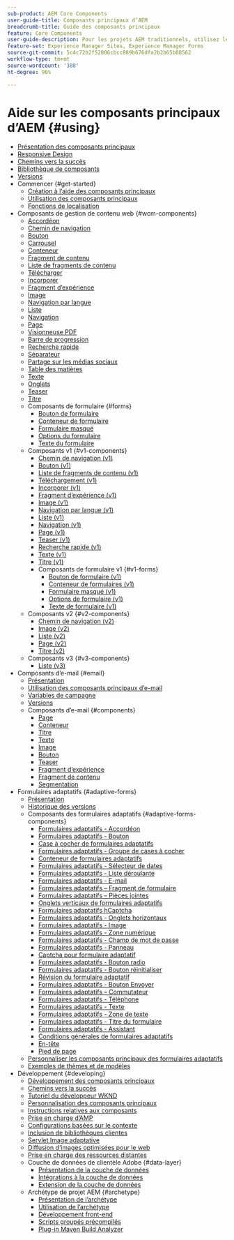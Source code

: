 ```yaml
---
sub-product: AEM Core Components
user-guide-title: Composants principaux d’AEM
breadcrumb-title: Guide des composants principaux
feature: Core Components
user-guide-description: Pour les projets AEM traditionnels, utilisez les composants principaux extensibles pour permettre aux auteurs de créer facilement du contenu.
feature-set: Experience Manager Sites, Experience Manager Forms
source-git-commit: 5c4c72b2f52806cbcc889b676dfa2b2b65b08562
workflow-type: tm+mt
source-wordcount: '388'
ht-degree: 96%

---
```



# Aide sur les composants principaux d’AEM {#using}

+ [Présentation des composants principaux](/help/introduction.md)
+ [Responsive Design](/help/responsive.md)
+ [Chemins vers la succès](/help/developing/success.md)
+ [Bibliothèque de composants](https://adobe.com/go/aem_cmp_library_fr)
+ [Versions](/help/versions.md)
+ Commencer {#get-started}
   + [Création à l’aide des composants principaux](/help/get-started/authoring.md)
   + [Utilisation des composants principaux](/help/get-started/using.md)
   + [Fonctions de localisation](/help/get-started/localization.md)
+ Composants de gestion de contenu web {#wcm-components}
   + [Accordéon](/help/components/accordion.md)
   + [Chemin de navigation](/help/components/breadcrumb.md)
   + [Bouton](/help/components/button.md)
   + [Carrousel](/help/components/carousel.md)
   + [Conteneur](/help/components/container.md)
   + [Fragment de contenu](/help/components/content-fragment-component.md)
   + [Liste de fragments de contenu](/help/components/content-fragment-list.md)
   + [Télécharger](/help/components/download.md)
   + [Incorporer](/help/components/embed.md)
   + [Fragment d’expérience](/help/components/experience-fragment.md)
   + [Image](/help/components/image.md)
   + [Navigation par langue](/help/components/language-navigation.md)
   + [Liste](/help/components/list.md)
   + [Navigation](/help/components/navigation.md)
   + [Page](/help/components/page.md)
   + [Visionneuse PDF](/help/components/pdf-viewer.md)
   + [Barre de progression](/help/components/progress-bar.md)
   + [Recherche rapide](/help/components/quick-search.md)
   + [Séparateur](/help/components/separator.md)
   + [Partage sur les médias sociaux](/help/components/sharing.md)
   + [Table des matières](/help/components/tableofcontents.md)
   + [Texte](/help/components/text.md)
   + [Onglets](/help/components/tabs.md)
   + [Teaser](/help/components/teaser.md)
   + [Titre](/help/components/title.md)
   + Composants de formulaire {#forms}
      + [Bouton de formulaire](/help/components/forms/form-button.md)
      + [Conteneur de formulaire](/help/components/forms/form-container.md)
      + [Formulaire masqué](/help/components/forms/form-hidden.md)
      + [Options du formulaire](/help/components/forms/form-options.md)
      + [Texte du formulaire](/help/components/forms/form-text.md)
   + Composants v1 {#v1-components}
      + [Chemin de navigation (v1)](/help/components/v1/breadcrumb-v1.md)
      + [Bouton (v1)](/help/components/v1/button.md)
      + [Liste de fragments de contenu (v1)](/help/components/v1/content-fragment-list.md)
      + [Téléchargement (v1)](/help/components/v1/download.md)
      + [Incorporer (v1)](/help/components/v1/embed.md)
      + [Fragment d’expérience (v1)](/help/components/v1/experience-fragment.md)
      + [Image (v1)](/help/components/v1/image-v1.md)
      + [Navigation par langue (v1)](/help/components/v1/language-navigation.md)
      + [Liste (v1)](/help/components/v1/list-v1.md)
      + [Navigation (v1)](/help/components/v1/navigation.md)
      + [Page (v1)](/help/components/v1/page-v1.md)
      + [Teaser (v1)](/help/components/v1/teaser.md)
      + [Recherche rapide (v1)](/help/components/v1/quick-search.md)
      + [Texte (v1)](/help/components/v1/text-v1.md)
      + [Titre (v1)](/help/components/v1/title-v1.md)
      + Composants de formulaire v1 {#v1-forms}
         + [Bouton de formulaire (v1)](/help/components/v1/form-button-v1.md)
         + [Conteneur de formulaires (v1)](/help/components/v1/form-container-v1.md)
         + [Formulaire masqué (v1)](/help/components/v1/form-hidden-v1.md)
         + [Options de formulaire (v1)](/help/components/v1/form-options-v1.md)
         + [Texte de formulaire (v1)](/help/components/v1/form-text-v1.md)
   + Composants v2 {#v2-components}
      + [Chemin de navigation (v2)](/help/components/v2/breadcrumb.md)
      + [Image (v2)](/help/components/v2/image.md)
      + [Liste (v2)](/help/components/v2/list.md)
      + [Page (v2)](/help/components/v2/page.md)
      + [Titre (v2)](/help/components/v2/title.md)
   + Composants v3 {#v3-components}
      + [Liste (v3)](/help/components/v3/list.md)
+ Composants d’e-mail {#email}
   + [Présentation](/help/email/introduction.md)
   + [Utilisation des composants principaux d’e-mail](/help/email/using.md)
   + [Variables de campagne](/help/email/campaign-variables.md)
   + [Versions](/help/email/versions.md)
   + Composants d’e-mail {#components}
      + [Page](/help/email/components/page.md)
      + [Conteneur](/help/email/components/container.md)
      + [Titre](/help/email/components/title.md)
      + [Texte](/help/email/components/text.md)
      + [Image](/help/email/components/image.md)
      + [Bouton](/help/email/components/button.md)
      + [Teaser](/help/email/components/teaser.md)
      + [Fragment d’expérience](/help/email/components/experience-fragment.md)
      + [Fragment de contenu](/help/email/components/content-fragment.md)
      + [Segmentation](/help/email/components/segmentation.md)
+ Formulaires adaptatifs {#adaptive-forms}
   + [Présentation](/help/adaptive-forms/introduction.md)
   + [Historique des versions](/help/adaptive-forms/version.md)
   + Composants des formulaires adaptatifs {#adaptive-forms-components}
      + [Formulaires adaptatifs - Accordéon](/help/adaptive-forms/components/accordion.md)
      + [Formulaires adaptatifs - Bouton](/help/adaptive-forms/components/button.md)
      + [Case à cocher de formulaires adaptatifs](/help/adaptive-forms/components/checkbox.md)
      + [Formulaires adaptatifs - Groupe de cases à cocher](/help/adaptive-forms/components/checkbox-group.md)
      + [Conteneur de formulaires adaptatifs](/help/adaptive-forms/components/form-container.md)
      + [Formulaires adaptatifs - Sélecteur de dates](/help/adaptive-forms/components/date-picker.md)
      + [Formulaires adaptatifs - Liste déroulante](/help/adaptive-forms/components/drop-down-list.md)
      + [Formulaires adaptatifs - E-mail](/help/adaptive-forms/components/email.md)
      + [Formulaires adaptatifs – Fragment de formulaire](/help/adaptive-forms/components/adaptive-form-fragment.md)
      + [Formulaires adaptatifs – Pièces jointes](/help/adaptive-forms/components/file-attachment.md)
      + [Onglets verticaux de formulaires adaptatifs](/help/adaptive-forms/components/vertical-tabs.md)
      + [Formulaires adaptatifs hCaptcha](/help/adaptive-forms/components/hcaptcha.md)
      + [Formulaires adaptatifs - Onglets horizontaux](/help/adaptive-forms/components/horizontal-tabs.md)
      + [Formulaires adaptatifs - Image](/help/adaptive-forms/components/image.md)
      + [Formulaires adaptatifs - Zone numérique](/help/adaptive-forms/components/numeric-box.md)
      + [Formulaires adaptatifs - Champ de mot de passe](/help/adaptive-forms/components/password-box.md)
      + [Formulaires adaptatifs - Panneau](/help/adaptive-forms/components/panel.md)
      + [Captcha pour formulaire adaptatif](/help/adaptive-forms/components/adaptive-form-recaptcha.md)
      + [Formulaires adaptatifs - Bouton radio](/help/adaptive-forms/components/radio-button.md)
      + [Formulaires adaptatifs - Bouton réinitialiser](/help/adaptive-forms/components/reset-button.md)
      + [Révision du formulaire adaptatif](/help/adaptive-forms/components/review.md)
      + [Formulaires adaptatifs - Bouton Envoyer](/help/adaptive-forms/components/submit-button.md)
      + [Formulaires adaptatifs – Commutateur](/help/adaptive-forms/components/adaptive-form-switch.md)
      + [Formulaires adaptatifs - Téléphone](/help/adaptive-forms/components/phone.md)
      + [Formulaires adaptatifs - Texte](/help/adaptive-forms/components/text.md)
      + [Formulaires adaptatifs - Zone de texte](/help/adaptive-forms/components/text-box.md)
      + [Formulaires adaptatifs - Titre du formulaire](/help/adaptive-forms/components/form-title.md)
      + [Formulaires adaptatifs - Assistant](/help/adaptive-forms/components/wizard.md)
      + [Conditions générales de formulaires adaptatifs](/help/adaptive-forms/components/terms-and-conditions.md)
      + [En-tête](/help/adaptive-forms/components/header.md)
      + [Pied de page](/help/adaptive-forms/components/footer.md)
   + [Personnaliser les composants principaux des formulaires adaptatifs](/help/developing/customize-adaptive-forms-core-components.md)
   + [Exemples de thèmes et de modèles](/help/adaptive-forms/sample-themes-templates-form-data-models-core-components.md)
+ Développement {#developing}
   + [Développement des composants principaux](/help/developing/overview.md)
   + [Chemins vers la succès](https://experienceleague.adobe.com/docs/experience-manager-core-components/using/success.html?lang=fr)
   + [Tutoriel du développeur WKND](https://experienceleague.adobe.com/docs/experience-manager-learn/getting-started-wknd-tutorial-develop/overview.html?lang=fr)
   + [Personnalisation des composants principaux](/help/developing/customizing.md)
   + [Instructions relatives aux composants](/help/developing/guidelines.md)
   + [Prise en charge d’AMP](/help/developing/amp.md)
   + [Configurations basées sur le contexte](/help/developing/context-aware-configs.md)
   + [Inclusion de bibliothèques clientes](/help/developing/including-clientlibs.md)
   + [Servlet Image adaptative](/help/developing/adaptive-image-servlet.md)
   + [Diffusion d’images optimisées pour le web](/help/developing/web-optimized-image-delivery.md)
   + [Prise en charge des ressources distantes](/help/developing/remote-assets.md)
   + Couche de données de clientèle Adobe {#data-layer}
      + [Présentation de la couche de données](/help/developing/data-layer/overview.md)
      + [Intégrations à la couche de données](/help/developing/data-layer/integrations.md)
      + [Extension de la couche de données](/help/developing/data-layer/extending.md)
   + Archétype de projet AEM {#archetype}
      + [Présentation de l’archétype](/help/developing/archetype/overview.md)
      + [Utilisation de l’archétype](/help/developing/archetype/using.md)
      + [Développement front-end](/help/developing/archetype/front-end.md)
      + [Scripts groupés précompilés](/help/developing/archetype/precompiled-bundled-scripts.md)
      + [Plug-in Maven Build Analyzer](/help/developing/archetype/build-analyzer-maven-plugin.md)
